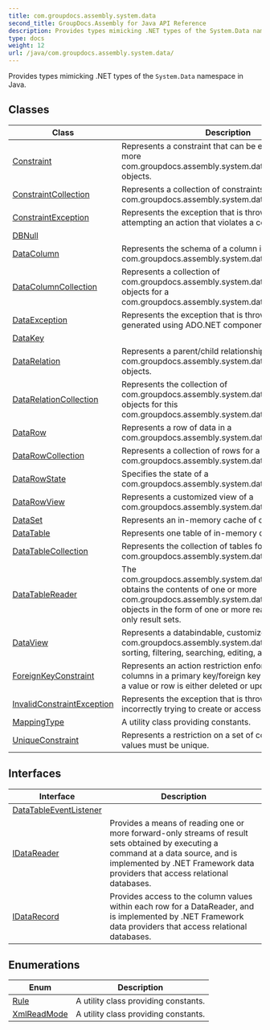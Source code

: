 ```yaml
---
title: com.groupdocs.assembly.system.data
second_title: GroupDocs.Assembly for Java API Reference
description: Provides types mimicking .NET types of the System.Data namespace in Java.
type: docs
weight: 12
url: /java/com.groupdocs.assembly.system.data/
---
```


Provides types mimicking .NET types of the `System.Data` namespace in Java.


## Classes

| Class | Description |
| --- | --- |
| [Constraint](../com.groupdocs.assembly.system.data/constraint) | Represents a constraint that can be enforced on one or more com.groupdocs.assembly.system.data.DataColumn objects. |
| [ConstraintCollection](../com.groupdocs.assembly.system.data/constraintcollection) | Represents a collection of constraints for a com.groupdocs.assembly.system.data.DataTable. |
| [ConstraintException](../com.groupdocs.assembly.system.data/constraintexception) | Represents the exception that is thrown when attempting an action that violates a constraint. |
| [DBNull](../com.groupdocs.assembly.system.data/dbnull) |  |
| [DataColumn](../com.groupdocs.assembly.system.data/datacolumn) | Represents the schema of a column in a com.groupdocs.assembly.system.data.DataTable. |
| [DataColumnCollection](../com.groupdocs.assembly.system.data/datacolumncollection) | Represents a collection of com.groupdocs.assembly.system.data.DataColumn objects for a com.groupdocs.assembly.system.data.DataTable. |
| [DataException](../com.groupdocs.assembly.system.data/dataexception) | Represents the exception that is thrown when errors are generated using ADO.NET components. |
| [DataKey](../com.groupdocs.assembly.system.data/datakey) |  |
| [DataRelation](../com.groupdocs.assembly.system.data/datarelation) | Represents a parent/child relationship between two com.groupdocs.assembly.system.data.DataTable objects. |
| [DataRelationCollection](../com.groupdocs.assembly.system.data/datarelationcollection) | Represents the collection of com.groupdocs.assembly.system.data.DataRelation objects for this com.groupdocs.assembly.system.data.DataSet. |
| [DataRow](../com.groupdocs.assembly.system.data/datarow) | Represents a row of data in a com.groupdocs.assembly.system.data.DataTable. |
| [DataRowCollection](../com.groupdocs.assembly.system.data/datarowcollection) | Represents a collection of rows for a com.groupdocs.assembly.system.data.DataTable. |
| [DataRowState](../com.groupdocs.assembly.system.data/datarowstate) | Specifies the state of a com.groupdocs.assembly.system.data.DataRow object. |
| [DataRowView](../com.groupdocs.assembly.system.data/datarowview) | Represents a customized view of a com.groupdocs.assembly.system.data.DataRow. |
| [DataSet](../com.groupdocs.assembly.system.data/dataset) | Represents an in-memory cache of data. |
| [DataTable](../com.groupdocs.assembly.system.data/datatable) | Represents one table of in-memory data. |
| [DataTableCollection](../com.groupdocs.assembly.system.data/datatablecollection) | Represents the collection of tables for the com.groupdocs.assembly.system.data.DataSet. |
| [DataTableReader](../com.groupdocs.assembly.system.data/datatablereader) | The com.groupdocs.assembly.system.data.DataTableReader obtains the contents of one or more com.groupdocs.assembly.system.data.DataTable objects in the form of one or more read-only, forward-only result sets. |
| [DataView](../com.groupdocs.assembly.system.data/dataview) | Represents a databindable, customized view of a com.groupdocs.assembly.system.data.DataTable for sorting, filtering, searching, editing, and navigation. |
| [ForeignKeyConstraint](../com.groupdocs.assembly.system.data/foreignkeyconstraint) | Represents an action restriction enforced on a set of columns in a primary key/foreign key relationship when a value or row is either deleted or updated. |
| [InvalidConstraintException](../com.groupdocs.assembly.system.data/invalidconstraintexception) | Represents the exception that is thrown when incorrectly trying to create or access a relation. |
| [MappingType](../com.groupdocs.assembly.system.data/mappingtype) | A utility class providing constants. |
| [UniqueConstraint](../com.groupdocs.assembly.system.data/uniqueconstraint) | Represents a restriction on a set of columns in which all values must be unique. |

## Interfaces

| Interface | Description |
| --- | --- |
| [DataTableEventListener](../com.groupdocs.assembly.system.data/datatableeventlistener) |  |
| [IDataReader](../com.groupdocs.assembly.system.data/idatareader) | Provides a means of reading one or more forward-only streams of result sets obtained by executing a command at a data source, and is implemented by .NET Framework data providers that access relational databases. |
| [IDataRecord](../com.groupdocs.assembly.system.data/idatarecord) | Provides access to the column values within each row for a DataReader, and is implemented by .NET Framework data providers that access relational databases. |

## Enumerations

| Enum | Description |
| --- | --- |
| [Rule](../com.groupdocs.assembly.system.data/rule) | A utility class providing constants. |
| [XmlReadMode](../com.groupdocs.assembly.system.data/xmlreadmode) | A utility class providing constants. |
